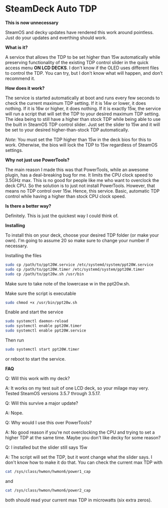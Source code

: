 # SteamDeck Auto TDP

**This is now unnecessary**

SteamOS and decky updates have rendered this work around pointless. Just do your updates and everthing should work. 

**What is it?**

A service that allows the TDP to be set higher than 15w automatically while preserving functionality of the existing TDP control slider in the quick access menu **ON LCD DECKS**. I don't know if the OLED uses different files to control the TDP. You can try, but I don't know what will happen, and don’t recommend it.

**How does it work?**

The service is started automatically at boot and runs every few seconds to check the current maximum TDP setting. If it is 14w or lower, it does nothing. If it is 16w or higher, it does nothing. If it is exactly 15w, the service will run a script that will set the TDP to your desired maximum TDP setting. The idea being to still have a higher than stock TDP while being able to use the built in SteamOS TDP control slider. Just set the slider to 15w and it will be set to your desired higher-than-stock TDP automatically. 

*Note*: You must set the TDP higher than 15w in the deck bios for this to work. Otherwise, the bios will lock the TDP to 15w regardless of SteamOS settings.

**Why not just use PowerTools?**

The main reason I made this was that PowerTools, while an awesome plugin, has a deal-breaking bug for me. It limits the CPU clock speed to 3.5GHz max. This is no good for people like me who want to overclock the deck CPU. So the solution is to just not install PowerTools. However, that means no TDP control over 15w. Hence, this service. Basic, automatic TDP control while having a higher than stock CPU clock speed.

**Is there a better way?**

Definitely. This is just the quickest way I could think of.

**Installing**

To install this on your deck, choose your desired TDP folder (or make your own). I'm going to assume 20 so make sure to change your number if necessary.


Installing the files
```bash
sudo cp /path/to/ppt20W.service /etc/systemd/system/ppt20W.service
sudo cp /path/to/ppt20W.timer /etc/systemd/system/ppt20W.timer
sudo cp /path/to/ppt20w.sh /usr/bin
```
Make sure to take note of the lowercase w in the ppt20w.sh.

Make sure the script is executable
```bash
sudo chmod +x /usr/bin/ppt20w.sh
```

Enable and start the service
```bash
sudo systemctl daemon-reload
sudo systemctl enable ppt20W.timer
sudo systemctl enable ppt20W.service
```

Then run
```bash
sudo systemctl start ppt20W.timer
```
or reboot to start the service.

**FAQ**

Q: Will this work with my deck?

A: It works on my test suit of one LCD deck, so your milage may very. Tested SteamOS versions 3.5.7 through 3.5.17.

Q: Will this survive a major update?

A: Nope.

Q: Why would I use this over PowerTools?

A: No good reason if you’re not overclocking the CPU and trying to set a higher TDP at the same time. Maybe you don't like decky for some reason?

Q: I installed but the slider still says 15w

A: The script will set the TDP, but it wont change what the slider says. I don't know how to make it do that. You can check the current max TDP with
  ```bash
  cat /sys/class/hwmon/hwmon6/power1_cap
  ```
  and
  ```bash
  cat /sys/class/hwmon/hwmon6/power2_cap
  ```
  both should read your current max TDP in microwatts (six extra zeros).
